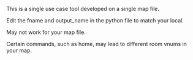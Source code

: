 This is a single use case tool developed on a single map file.

Edit the fname and output_name in the python file to match your local.

May not work for your map file.

Certain commands, such as home, may lead to different room vnums in your map.